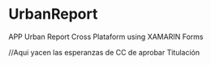 # UrbanReport
APP Urban Report
Cross Plataform using XAMARIN Forms

//Aqui yacen las esperanzas de CC de aprobar Titulación

